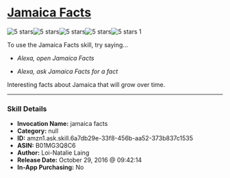 # [Jamaica Facts](http://alexa.amazon.com/#skills/amzn1.ask.skill.6a7db29e-33f8-456b-aa52-373b837c1535)
![5 stars](../../images/ic_star_black_18dp_1x.png)![5 stars](../../images/ic_star_black_18dp_1x.png)![5 stars](../../images/ic_star_black_18dp_1x.png)![5 stars](../../images/ic_star_black_18dp_1x.png)![5 stars](../../images/ic_star_black_18dp_1x.png) 1

To use the Jamaica Facts skill, try saying...

* *Alexa, open Jamaica Facts*

* *Alexa, ask Jamaica Facts for a fact*

Interesting facts about Jamaica that will grow over time.

***

### Skill Details

* **Invocation Name:** jamaica facts
* **Category:** null
* **ID:** amzn1.ask.skill.6a7db29e-33f8-456b-aa52-373b837c1535
* **ASIN:** B01MG3Q8C6
* **Author:** Loi-Natalie Laing
* **Release Date:** October 29, 2016 @ 09:42:14
* **In-App Purchasing:** No
